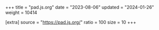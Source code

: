 +++
title = "pad.js.org"
date = "2023-08-06"
updated = "2024-01-26"
weight = 10414

[extra]
source = "https://pad.js.org/"
ratio = 100
size = 10
+++
